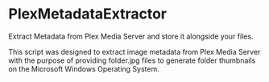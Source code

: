 # PlexMetadataExtractor
Extract Metadata from Plex Media Server and store it alongside your files.

This script was designed to extract image metadata from Plex Media Server with the purpose of providing folder.jpg files to generate folder thumbnails on the Microsoft Windows Operating System.
